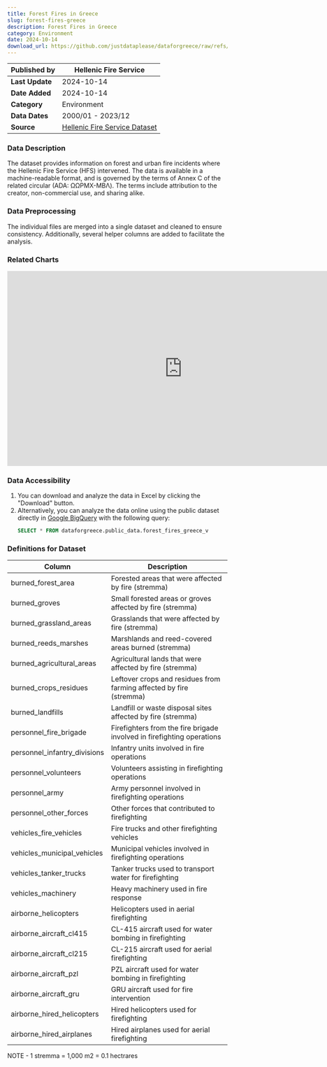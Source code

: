 ```yaml
---
title: Forest Fires in Greece
slug: forest-fires-greece
description: Forest Fires in Greece
category: Environment
date: 2024-10-14
download_url: https://github.com/justdataplease/dataforgreece/raw/refs/heads/main/data/fires-greece/forest-fires-combined-greece_2023.csv.zip
---
```


| **Published by**     | Hellenic Fire Service                                 |
|----------------------|------------------------------------------------------|
| **Last Update**       | 2024-10-14                                                 |
| **Date Added**        | 2024-10-14                                           |
| **Category**          | Environment              |
| **Data Dates**        | 2000/01 - 2023/12                                    |
| **Source**               | [Hellenic Fire Service Dataset](https://www.fireservice.gr/el_GR/synola-dedomenon) |

### Data Description
The dataset provides information on forest and urban fire incidents where the Hellenic Fire Service (HFS) intervened. The data is available in a machine-readable format, and is governed by the terms of Annex C of the related circular (ADA: ΩΩΡΜΧ-ΜΒΛ). The terms include attribution to the creator, non-commercial use, and sharing alike.

### Data Preprocessing
The individual files are merged into a single dataset and cleaned to ensure consistency. Additionally, several helper columns are added to facilitate the analysis.

### Related Charts
<div class="pt-2">
<iframe width="800" height="446" src="https://lookerstudio.google.com/embed/reporting/513f28b7-eb4d-46ec-9322-e66476a0b86d/" frameborder="0" style="border:0" allowfullscreen sandbox="allow-storage-access-by-user-activation allow-scripts allow-same-origin allow-popups allow-popups-to-escape-sandbox"></iframe>
</div>

### Data Accessibility
1. You can download and analyze the data in Excel by clicking the "Download" button.
2. Alternatively, you can analyze the data online using the public dataset directly in [Google BigQuery](https://console.cloud.google.com/bigquery) with the following query:
   ```sql
   SELECT * FROM dataforgreece.public_data.forest_fires_greece_v
   ```


### Definitions for Dataset

| **Column**                        | **Description**                                                        |
|------------------------------------|------------------------------------------------------------------------|
| burned_forest_area                 | Forested areas that were affected by fire (stremma)                       |
| burned_groves                      | Small forested areas or groves affected by fire (stremma)                 |
| burned_grassland_areas             | Grasslands that were affected by fire (stremma)                           |
| burned_reeds_marshes               | Marshlands and reed-covered areas burned (stremma)                        |
| burned_agricultural_areas          | Agricultural lands that were affected by fire (stremma)                   |
| burned_crops_residues              | Leftover crops and residues from farming affected by fire (stremma)       |
| burned_landfills                   | Landfill or waste disposal sites affected by fire (stremma)                     |
| personnel_fire_brigade             | Firefighters from the fire brigade involved in firefighting operations |
| personnel_infantry_divisions       | Infantry units involved in fire operations                             |
| personnel_volunteers               | Volunteers assisting in firefighting operations                        |
| personnel_army                     | Army personnel involved in firefighting operations                     |
| personnel_other_forces             | Other forces that contributed to firefighting                          |
| vehicles_fire_vehicles             | Fire trucks and other firefighting vehicles                            |
| vehicles_municipal_vehicles        | Municipal vehicles involved in firefighting operations                 |
| vehicles_tanker_trucks             | Tanker trucks used to transport water for firefighting                 |
| vehicles_machinery                 | Heavy machinery used in fire response                                  |
| airborne_helicopters               | Helicopters used in aerial firefighting                                |
| airborne_aircraft_cl415            | CL-415 aircraft used for water bombing in firefighting                 |
| airborne_aircraft_cl215            | CL-215 aircraft used for aerial firefighting                           |
| airborne_aircraft_pzl              | PZL aircraft used for water bombing in firefighting                    |
| airborne_aircraft_gru              | GRU aircraft used for fire intervention                                |
| airborne_hired_helicopters         | Hired helicopters used for firefighting                                |
| airborne_hired_airplanes           | Hired airplanes used for aerial firefighting                           |

NOTE - 1 stremma = 1,000 m2 = 0.1 hectrares